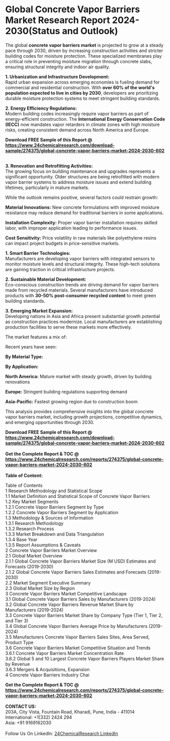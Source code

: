 <h1>Global Concrete Vapor Barriers Market Research Report 2024-2030(Status and Outlook)</h1><p>The global <strong>concrete vapor barriers market</strong> is projected to grow at a steady pace through 2030, driven by increasing construction activities and stricter building codes for moisture protection. These specialized membranes play a critical role in preventing moisture migration through concrete slabs, ensuring structural integrity and indoor air quality.</p><p><strong>1. Urbanization and Infrastructure Development:</strong><br>
Rapid urban expansion across emerging economies is fueling demand for commercial and residential construction. With <strong>over 60% of the world's population expected to live in cities by 2030</strong>, developers are prioritizing durable moisture protection systems to meet stringent building standards.</p><p><strong>2. Energy Efficiency Regulations:</strong><br>
Modern building codes increasingly require vapor barriers as part of energy-efficient construction. The <strong>International Energy Conservation Code (IECC)</strong> now mandates vapor retarders in climate zones with high moisture risks, creating consistent demand across North America and Europe.</p><div><b>Download FREE Sample of this Report @ 
            <a href="https://www.24chemicalresearch.com/download-sample/274375/global-concrete-vapor-barriers-market-2024-2030-602">
            https://www.24chemicalresearch.com/download-sample/274375/global-concrete-vapor-barriers-market-2024-2030-602</a></b></div><br><p><strong>3. Renovation and Retrofitting Activities:</strong><br>
The growing focus on building maintenance and upgrades represents a significant opportunity. Older structures are being retrofitted with modern vapor barrier systems to address moisture issues and extend building lifetimes, particularly in mature markets.</p><p>While the outlook remains positive, several factors could restrain growth:</p><p><strong>Material Innovations:</strong> New concrete formulations with improved moisture resistance may reduce demand for traditional barriers in some applications.</p><p><strong>Installation Complexity:</strong> Proper vapor barrier installation requires skilled labor, with improper application leading to performance issues.</p><p><strong>Cost Sensitivity:</strong> Price volatility in raw materials like polyethylene resins can impact project budgets in price-sensitive markets.</p><p><strong>1. Smart Barrier Technologies:</strong><br>
Manufacturers are developing vapor barriers with integrated sensors to monitor moisture levels and structural integrity. These high-tech solutions are gaining traction in critical infrastructure projects.</p><p><strong>2. Sustainable Material Development:</strong><br>
Eco-conscious construction trends are driving demand for vapor barriers made from recycled materials. Several manufacturers have introduced products with <strong>30-50% post-consumer recycled content</strong> to meet green building standards.</p><p><strong>3. Emerging Market Expansion:</strong><br>
Developing nations in Asia and Africa present substantial growth potential as construction practices modernize. Local manufacturers are establishing production facilities to serve these markets more effectively.</p><p>The market features a mix of:</p><p>Recent years have seen:</p><p><strong>By Material Type:</strong></p><p><strong>By Application:</strong></p><p><strong>North America:</strong> Mature market with steady growth, driven by building renovations</p><p><strong>Europe:</strong> Stringent building regulations supporting demand</p><p><strong>Asia-Pacific:</strong> Fastest growing region due to construction boom</p><p>This analysis provides comprehensive insights into the global concrete vapor barriers market, including growth projections, competitive dynamics, and emerging opportunities through 2030.</p><div><b>Download FREE Sample of this Report @ 
            <a href="https://www.24chemicalresearch.com/download-sample/274375/global-concrete-vapor-barriers-market-2024-2030-602">
            https://www.24chemicalresearch.com/download-sample/274375/global-concrete-vapor-barriers-market-2024-2030-602</a></b></div><br><div><b>Get the Complete Report & TOC @ 
            <a href="https://www.24chemicalresearch.com/reports/274375/global-concrete-vapor-barriers-market-2024-2030-602">
            https://www.24chemicalresearch.com/reports/274375/global-concrete-vapor-barriers-market-2024-2030-602</a></b></div><br>
            <b>Table of Content:</b><p>Table of Contents<br />
1 Research Methodology and Statistical Scope<br />
1.1 Market Definition and Statistical Scope of Concrete Vapor Barriers<br />
1.2 Key Market Segments<br />
1.2.1 Concrete Vapor Barriers Segment by Type<br />
1.2.2 Concrete Vapor Barriers Segment by Application<br />
1.3 Methodology & Sources of Information<br />
1.3.1 Research Methodology<br />
1.3.2 Research Process<br />
1.3.3 Market Breakdown and Data Triangulation<br />
1.3.4 Base Year<br />
1.3.5 Report Assumptions & Caveats<br />
2 Concrete Vapor Barriers Market Overview<br />
2.1 Global Market Overview<br />
2.1.1 Global Concrete Vapor Barriers Market Size (M USD) Estimates and Forecasts (2019-2030)<br />
2.1.2 Global Concrete Vapor Barriers Sales Estimates and Forecasts (2019-2030)<br />
2.2 Market Segment Executive Summary<br />
2.3 Global Market Size by Region<br />
3 Concrete Vapor Barriers Market Competitive Landscape<br />
3.1 Global Concrete Vapor Barriers Sales by Manufacturers (2019-2024)<br />
3.2 Global Concrete Vapor Barriers Revenue Market Share by Manufacturers (2019-2024)<br />
3.3 Concrete Vapor Barriers Market Share by Company Type (Tier 1, Tier 2, and Tier 3)<br />
3.4 Global Concrete Vapor Barriers Average Price by Manufacturers (2019-2024)<br />
3.5 Manufacturers Concrete Vapor Barriers Sales Sites, Area Served, Product Type<br />
3.6 Concrete Vapor Barriers Market Competitive Situation and Trends<br />
3.6.1 Concrete Vapor Barriers Market Concentration Rate<br />
3.6.2 Global 5 and 10 Largest Concrete Vapor Barriers Players Market Share by Revenue<br />
3.6.3 Mergers & Acquisitions, Expansion<br />
4 Concrete Vapor Barriers Industry Chai</p><div><b>Get the Complete Report & TOC @ 
            <a href="https://www.24chemicalresearch.com/reports/274375/global-concrete-vapor-barriers-market-2024-2030-602">
            https://www.24chemicalresearch.com/reports/274375/global-concrete-vapor-barriers-market-2024-2030-602</a></b></div><br><b>CONTACT US:</b><br>
            203A, City Vista, Fountain Road, Kharadi, Pune, India - 411014<br>
            International: +1(332) 2424 294<br>
            Asia: +91 9169162030 <br><br>
            Follow Us On LinkedIn: <a href="https://www.linkedin.com/company/24chemicalresearch/">24ChemicalResearch LinkedIn</a>